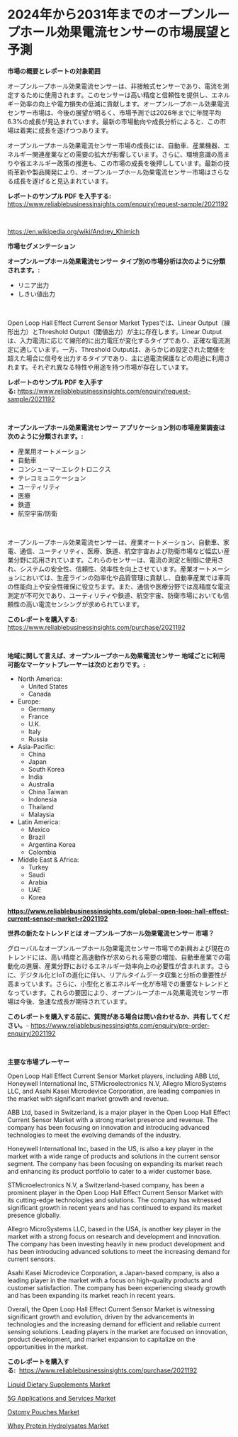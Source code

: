 <p><h1>2024年から2031年までのオープンループホール効果電流センサーの市場展望と予測</h1></p><p><strong>市場の概要とレポートの対象範囲</strong></p>
<p><p>オープンループホール効果電流センサーは、非接触式センサーであり、電流を測定するために使用されます。このセンサーは高い精度と信頼性を提供し、エネルギー効率の向上や電力損失の低減に貢献します。オープンループホール効果電流センサー市場は、今後の展望が明るく、市場予測では2026年までに年間平均6.3%の成長が見込まれています。最新の市場動向や成長分析によると、この市場は着実に成長を遂げつつあります。</p><p>オープンループホール効果電流センサー市場の成長には、自動車、産業機器、エネルギー関連産業などの需要の拡大が影響しています。さらに、環境意識の高まりや省エネルギー政策の推進も、この市場の成長を後押ししています。最新の技術革新や製品開発により、オープンループホール効果電流センサー市場はさらなる成長を遂げると見込まれています。</p></p>
<p><strong>レポートのサンプル PDF を入手する:</strong> <a href="https://www.reliablebusinessinsights.com/enquiry/request-sample/2021192">https://www.reliablebusinessinsights.com/enquiry/request-sample/2021192</a></p>
<p>&nbsp;</p>
<p><a href="https://en.wikipedia.org/wiki/Andrey_Khimich">https://en.wikipedia.org/wiki/Andrey_Khimich</a></p>
<p><strong>市場セグメンテーション</strong></p>
<p><strong>オープンループホール効果電流センサー タイプ別の市場分析は次のように分類されます。:</strong></p>
<p><ul><li>リニア出力</li><li>しきい値出力</li></ul></p>
<p>&nbsp;</p>
<p><p>Open Loop Hall Effect Current Sensor Market Typesでは、Linear Output（線形出力）とThreshold Output（閾値出力）が主に存在します。Linear Outputは、入力電流に応じて線形的に出力電圧が変化するタイプであり、正確な電流測定に適しています。一方、Threshold Outputは、あらかじめ設定された閾値を超えた場合に信号を出力するタイプであり、主に過電流保護などの用途に利用されます。それぞれ異なる特性や用途を持つ市場が存在しています。</p></p>
<p><strong>レポートのサンプル PDF を入手する:</strong>&nbsp;<a href="https://www.reliablebusinessinsights.com/enquiry/request-sample/2021192">https://www.reliablebusinessinsights.com/enquiry/request-sample/2021192</a></p>
<p>&nbsp;</p>
<p><strong> オープンループホール効果電流センサー アプリケーション別の市場産業調査は次のように分類されます。:</strong></p>
<p><ul><li>産業用オートメーション</li><li>自動車</li><li>コンシューマーエレクトロニクス</li><li>テレコミュニケーション</li><li>ユーティリティ</li><li>医療</li><li>鉄道</li><li>航空宇宙/防衛</li></ul></p>
<p>&nbsp;</p>
<p><p>オープンループホール効果電流センサーは、産業オートメーション、自動車、家電、通信、ユーティリティ、医療、鉄道、航空宇宙および防衛市場など幅広い産業分野に応用されています。これらのセンサーは、電流の測定と制御に使用され、システムの安全性、信頼性、効率性を向上させています。産業オートメーションにおいては、生産ラインの効率化や品質管理に貢献し、自動車産業では車両の性能向上や安全性確保に役立ちます。また、通信や医療分野では高精度な電流測定が不可欠であり、ユーティリティや鉄道、航空宇宙、防衛市場においても信頼性の高い電流センシングが求められています。</p></p>
<p><strong>このレポートを購入する:</strong>&nbsp; <a href="https://www.reliablebusinessinsights.com/purchase/2021192">https://www.reliablebusinessinsights.com/purchase/2021192</a></p>
<p>&nbsp;</p>
<p><strong>地域に関して言えば、オープンループホール効果電流センサー 地域ごとに利用可能なマーケットプレーヤーは次のとおりです。:</strong></p>
<p><ul>
    <li>
        North America:
        <ul>
            <li>United States</li>
            <li>Canada</li>
        </ul>
    </li>
    <li>
        Europe:
        <ul>
            <li>Germany</li>
            <li>France</li>
            <li>U.K.</li>
            <li>Italy</li>
            <li>Russia</li>
        </ul>
    </li>
    <li>
        Asia-Pacific:
        <ul>
            <li>China</li>
            <li>Japan</li>
            <li>South Korea</li>
            <li>India</li>
            <li>Australia</li>
            <li>China Taiwan</li>
            <li>Indonesia</li>
            <li>Thailand</li>
            <li>Malaysia</li>
        </ul>
    </li>
    <li>
        Latin America:
        <ul>
            <li>Mexico</li>
            <li>Brazil</li>
            <li>Argentina Korea</li>
            <li>Colombia</li>
        </ul>
    </li>
    <li>
        Middle East & Africa:
        <ul>
            <li>Turkey</li>
            <li>Saudi</li>
            <li>Arabia</li>
            <li>UAE</li>
            <li>Korea</li>
        </ul>
    </li>
    </ul></p>
<p><strong><a href="https://www.reliablebusinessinsights.com/global-open-loop-hall-effect-current-sensor-market-r2021192">https://www.reliablebusinessinsights.com/global-open-loop-hall-effect-current-sensor-market-r2021192</a></strong>&nbsp;</p>
<p><strong>世界の新たなトレンドとは オープンループホール効果電流センサー 市場？</strong></p>
<p><p>グローバルなオープンループホール効果電流センサー市場での新興および現在のトレンドには、高い精度と高速動作が求められる需要の増加、自動車産業での電動化の進展、産業分野におけるエネルギー効率向上の必要性が含まれます。さらに、デジタル化とIoTの進化に伴い、リアルタイムデータ収集と分析の重要性が高まっています。さらに、小型化と省エネルギー化が市場での重要なトレンドとなっています。これらの要因により、オープンループホール効果電流センサー市場は今後、急速な成長が期待されています。</p></p>
<p><strong>このレポートを購入する前に、質問がある場合は問い合わせるか、共有してください。</strong>- <a href="https://www.reliablebusinessinsights.com/enquiry/pre-order-enquiry/2021192">https://www.reliablebusinessinsights.com/enquiry/pre-order-enquiry/2021192</a></p>
<p>&nbsp;</p>
<p><strong>主要な市場プレーヤー</strong></p>
<p><p>Open Loop Hall Effect Current Sensor Market players, including ABB Ltd, Honeywell International Inc, STMicroelectronics N.V, Allegro MicroSystems LLC, and Asahi Kasei Microdevice Corporation, are leading companies in the market with significant market growth and revenue.</p><p>ABB Ltd, based in Switzerland, is a major player in the Open Loop Hall Effect Current Sensor Market with a strong market presence and revenue. The company has been focusing on innovation and introducing advanced technologies to meet the evolving demands of the industry.</p><p>Honeywell International Inc, based in the US, is also a key player in the market with a wide range of products and solutions in the current sensor segment. The company has been focusing on expanding its market reach and enhancing its product portfolio to cater to a wider customer base.</p><p>STMicroelectronics N.V, a Switzerland-based company, has been a prominent player in the Open Loop Hall Effect Current Sensor Market with its cutting-edge technologies and solutions. The company has witnessed significant growth in recent years and has continued to expand its market presence globally.</p><p>Allegro MicroSystems LLC, based in the USA, is another key player in the market with a strong focus on research and development and innovation. The company has been investing heavily in new product development and has been introducing advanced solutions to meet the increasing demand for current sensors.</p><p>Asahi Kasei Microdevice Corporation, a Japan-based company, is also a leading player in the market with a focus on high-quality products and customer satisfaction. The company has been experiencing steady growth and has been expanding its market reach in recent years. </p><p>Overall, the Open Loop Hall Effect Current Sensor Market is witnessing significant growth and evolution, driven by the advancements in technologies and the increasing demand for efficient and reliable current sensing solutions. Leading players in the market are focused on innovation, product development, and market expansion to capitalize on the opportunities in the market.</p></p>
<p><strong>このレポートを購入する:</strong>&nbsp;&nbsp;<a href="https://www.reliablebusinessinsights.com/purchase/2021192">https://www.reliablebusinessinsights.com/purchase/2021192</a></p>
<p><p><a href="https://github.com/prosalinda88/Market-Research-Report-List-5/blob/main/liquid-dietary-supplements-market.md">Liquid Dietary Supplements Market</a></p><p><a href="https://issuu.com/reportprime-2/docs/5g-applications-and-services-market-size-2030.pptx">5G Applications and Services Market</a></p><p><a href="https://issuu.com/reportprime-2/docs/ostomy-pouches-market-size-2030.pptx">Ostomy Pouches Market</a></p><p><a href="https://github.com/globismark/Market-Research-Report-List-4/blob/main/whey-protein-hydrolysates-market.md">Whey Protein Hydrolysates Market</a></p></p>